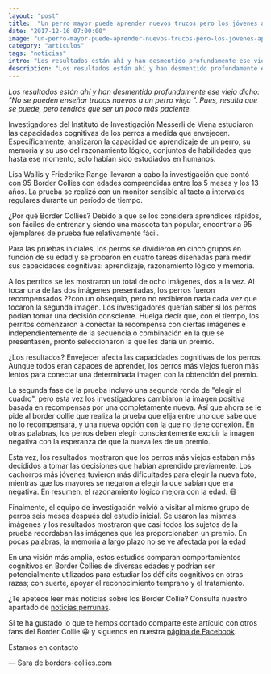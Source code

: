```yaml
---
layout: "post"
title:  "Un perro mayor puede aprender nuevos trucos pero los jóvenes aprenden más rápido"
date: "2017-12-16 07:00:00"
image: "un-perro-mayor-puede-aprender-nuevos-trucos-pero-los-jovenes-aprenden-mas-rapido.jpg"
category: "articulos"
tags: "noticias"
intro: "Los resultados están ahí y han desmentido profundamente ese viejo dicho: "No se pueden enseñar trucos nuevos a un perro viejo ". Pues, resulta que se puede, pero tendrás que ser un poco más paciente."
description: "Los resultados están ahí y han desmentido profundamente ese viejo dicho: "No se pueden enseñar trucos nuevos a un perro viejo ". Pues, resulta que se puede, pero tendrás que ser un poco más paciente."
---
```


_Los resultados están ahí y han desmentido profundamente ese viejo dicho: "No se pueden enseñar trucos nuevos a un perro viejo ". Pues, resulta que se puede, pero tendrás que ser un poco más paciente._

Investigadores del Instituto de Investigación Messerli de Viena estudiaron las capacidades cognitivas de los perros a medida que envejecen. Específicamente, analizaron la capacidad de aprendizaje de un perro, su memoria y su uso del razonamiento lógico, conjuntos de habilidades que hasta ese momento, solo habían sido estudiados en humanos.

Lisa Wallis y Friederike Range llevaron a cabo la investigación que contó con 95 Border Collies con edades comprendidas entre los 5 meses y los 13 años. La prueba se realizó con un monitor sensible al tacto a intervalos regulares durante un período de tiempo.

¿Por qué Border Collies? Debido a que se los considera aprendices rápidos, son fáciles de entrenar y siendo una mascota tan popular, encontrar a 95 ejemplares de prueba fue relativamente fácil.

Para las pruebas iniciales, los perros se dividieron en cinco grupos en función de su edad y se probaron en cuatro tareas diseñadas para medir sus capacidades cognitivas: aprendizaje, razonamiento lógico y memoria.

A los perritos se les mostraron un total de ocho imágenes, dos a la vez. Al tocar una de las dos imágenes presentadas, los perros fueron recompensados ??con un obsequio, pero no recibieron nada cada vez que tocaron la segunda imagen. Los investigadores querían saber si los perros podían tomar una decisión consciente. Huelga decir que, con el tiempo, los perritos comenzaron a conectar la recompensa con ciertas imágenes e independientemente de la secuencia o combinación en la que se presentasen, pronto seleccionaron la que les daría un premio.

¿Los resultados? Envejecer afecta las capacidades cognitivas de los perros. Aunque todos eran capaces de aprender, los perros más viejos fueron más lentos para conectar una determinada imagen con la obtención del premio.

La segunda fase de la prueba incluyó una segunda ronda de "elegir el cuadro", pero esta vez los investigadores cambiaron la imagen positiva basada en recompensas por una completamente nueva. Así que ahora se le pide al border collie que realiza la prueba que elija entre uno que sabe que no lo recompensará, y una nueva opción con la que no tiene conexión. En otras palabras, los perros deben elegir conscientemente excluir la imagen negativa con la esperanza de que la nueva les de un premio.

Esta vez, los resultados mostraron que los perros más viejos estaban más decididos a tomar las decisiones que habían aprendido previamente. Los cachorros más jóvenes tuvieron más dificultades para elegir la nueva foto, mientras que los mayores se negaron a elegir la que sabían que era negativa. En resumen, el razonamiento lógico mejora con la edad. 😆

Finalmente, el equipo de investigación volvió a visitar al mismo grupo de perros seis meses después del estudio inicial. Se usaron las mismas imágenes y los resultados mostraron que casi todos los sujetos de la prueba recordaban las imágenes que les proporcionaban un premio. En pocas palabras, la memoria a largo plazo no se ve afectada por la edad

En una visión más amplia, estos estudios comparan comportamientos cognitivos en Border Collies de diversas edades y podrían ser potencialmente utilizados para estudiar los déficits cognitivos en otras razas; con suerte, apoyar el reconocimiento temprano y el tratamiento.

¿Te apetece leer más noticias sobre los Border Collie? Consulta nuestro apartado de [noticias perrunas](http://www.borders-collies.com/border-collie-noticias/).

Si te ha gustado lo que te hemos contado comparte este artículo con otros fans del Border Collie 😀 y siguenos en nuestra [página de Facebook](https://www.facebook.com/borderscolliescom/).

Estamos en contacto

— Sara de borders-collies.com


